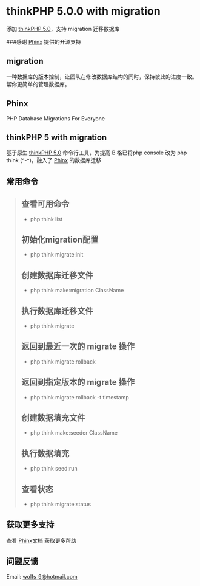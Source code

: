 # thinkPHP 5.0.0 with migration
添加 [thinkPHP 5.0](https://github.com/top-think/think)，支持 migration 迁移数据库

###感谢 [Phinx](https://phinx.org/) 提供的开源支持


migration
---------- 
一种数据库的版本控制，让团队在修改数据库结构的同时，保持彼此的进度一致。帮你更简单的管理数据库。

Phinx
-------
PHP Database Migrations For Everyone

thinkPHP 5 with migration
-------
基于原生 [thinkPHP 5.0](https://github.com/top-think/think) 命令行工具，为提高 B 格已将php console 改为 php think (^-^)，融入了 [Phinx](https://phinx.org/) 的数据库迁移

常用命令
-------
> ## 查看可用命令
>  + php think list
>
> ## 初始化migration配置
>  + php think migrate:init
>
> ## 创建数据库迁移文件 
>  + php think make:migration ClassName
> 
> ## 执行数据库迁移文件
>  + php think migrate
>
> ## 返回到最近一次的 migrate 操作
>  + php think migrate:rollback
> ## 返回到指定版本的 migrate 操作
>  + php think migrate:rollback -t timestamp
>
> ## 创建数据填充文件
>  + php think make:seeder ClassName
>
> ## 执行数据填充
>  + php think seed:run
>
> ## 查看状态
>  + php think migrate:status

获取更多支持
-----
查看 [Phinx文档](http://docs.phinx.org/en/latest) 获取更多帮助

问题反馈
----
 Email: wolfs_9@hotmail.com
